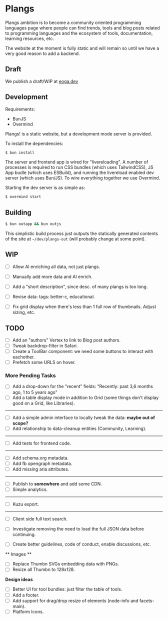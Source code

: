 # Plangs

Plangs ambition is to become a community oriented programming languages page where people can find trends, tools and blog posts related to programming languages and the ecosystem of tools, documentation, learning resources, etc.

The website at the moment is fully static and will remain so until we have a very good reason to add a backend.

## Draft

We publish a draft/WIP at [eoga.dev](https://eoga.dev)

## Development

Requirements:

* BunJS
* Overmind

Plangs! is a static website, but a development mode server is provided.

To install the dependencies:

```sh
$ bun install
```

The server and frontend app is wired for "livereloading". A number of processes is required to run CSS bundles (which uses TailwindCSS), JS App budle (which uses ESBuild), and running the livereload enabled dev server (which uses Bun/JS). To wire everything together we use Overmind.

Starting the dev server is as simple as:

```sh
$ overmind start
```

## Building

```sh
$ bun outapp && bun outjs
```

This simplistic build process just outputs the statically generated contents of the site at `~/dev/plangs-out` (will probably change at some point).

## WIP

- [ ] Allow AI enriching all data, not just plangs.
- [ ] Manually add more data and AI enrich. 
- [ ] Add a "short description", since desc. of many plangs is too long.
- [ ] Revise data: tags: better-c, educational.

- [ ] Fix grid display when there's less than 1 full row of thumbnails. Adjust sizing, etc.

## TODO

- [ ] Add an "authors" Vertex to link to Blog post authors.
- [ ] Tweak backdrop-filter in Safari.
- [ ] Create a ToolBar component: we need some buttons to interact with eachother.
- [ ] Prefetch some URLS on hover.

### More Pending Tasks

- [ ] Add a drop-down for the "recent" fields: "Recently: past 3,6 months ago, 1 to 5 years ago"
- [ ] Add a table display mode in addition to Grid (some things don't display good on a Grid, like Libraries).

<hr/>

- [ ] Add a simple admin interface to locally tweak the data: **maybe out of scope?**
- [ ] Add relationship to data-cleanup entities (Community, Learning).

<hr/>

- [ ] Add tests for frontend code.

<hr/>

- [ ] Add schema.org metadata.
- [ ] Add fb opengraph metadata.
- [ ] Add missing aria attributes.

<hr/>

- [ ] Publish to **somewhere** and add some CDN.
- [ ] Simple analytics.

<hr/>

- [ ] Kuzu export.

<hr/>

- [ ] Client side full text search.
- [ ] Investigate removing the need to load the full JSON data before continuing.

- [ ] Create better guidelines, code of conduct, enable discussions, etc.

** Images **
 
- [ ] Replace Thumbn SVGs embedding data with PNGs.
- [ ] Resize all Thumbn to 128x128.

**Design ideas**

- [ ] Better UI for tool bundles: just filter the table of tools.
- [ ] Add a footer.
- [ ] Add support for drag/drop resize of elements (node-info and facets-main).
- [ ] Platform Icons.
